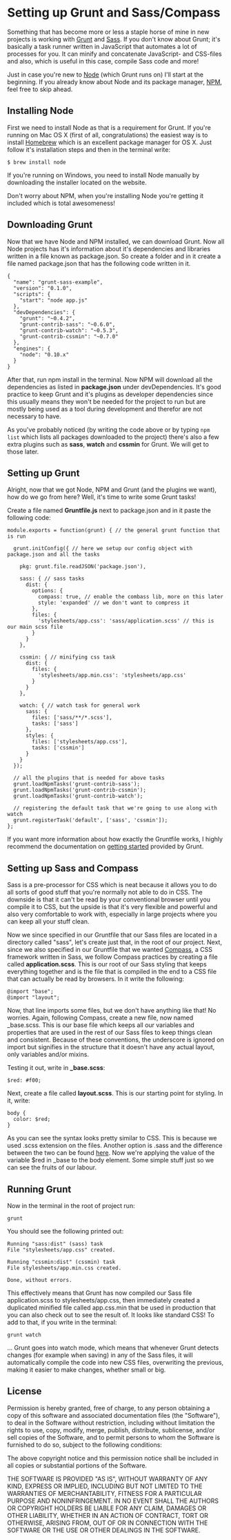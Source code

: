 # Setting up Grunt and Sass/Compass

Something that has become more or less a staple horse of mine in new projects is
working with [Grunt](http://gruntjs.com/) and [Sass](http://sass-lang.com/). If
you don't know about Grunt; it's basically a task runner written in JavaScript that
automates a lot of processes for you. It can minify and concatenate JavaScript-
and CSS-files and also, which is useful in this case, compile Sass code and more!

Just in case you're new to [Node](http://nodejs.org/) (which Grunt runs on) I'll
start at the beginning. If you already know about Node and its package manager,
[NPM](https://npmjs.org/), feel free to skip ahead.

## Installing Node

First we need to install Node as that is a requirement for Grunt. If you're running
on Mac OS X (first of all, congratulations) the easiest way is to install [Homebrew](http://brew.sh/)
which is an excellent package manager for OS X. Just follow it's installation steps
and then in the terminal write:

    $ brew install node

If you're running on Windows, you need to install Node manually by downloading the
installer located on the website.

Don't worry about NPM, when you're installing Node you're getting it included which is
total awesomeness!

## Downloading Grunt

Now that we have Node and NPM installed, we can download Grunt. Now all Node projects
has it's information about it's dependencies and libraries written in a file known as
package.json.  So create a folder and in it create a file named package.json that has
the following code written in it.

    {
      "name": "grunt-sass-example",
      "version": "0.1.0",
      "scripts": {
        "start": "node app.js"
      },
      "devDependencies": {
        "grunt": "~0.4.2",
        "grunt-contrib-sass": "~0.6.0",
        "grunt-contrib-watch": "~0.5.3",
        "grunt-contrib-cssmin": "~0.7.0"
      },
      "engines": {
        "node": "0.10.x"
      }
    }

After that, run npm install in the terminal. Now NPM will download all the dependencies
as listed in __package.json__ under devDependencies. It's good practice to keep Grunt
and it's plugins as developer dependencies since this usually means they won't be
needed for the project to run but are mostly being used as a tool during development
and therefor are not necessary to have.

As you've probably noticed (by writing the code above or by typing `npm list` which
lists all packages downloaded to the project) there's also a few extra plugins such
as __sass__, __watch__ and __cssmin__ for Grunt. We will get to those later.

## Setting up Grunt

Alright, now that we got Node, NPM and Grunt (and the plugins we want), how do we go
from here? Well, it's time to write some Grunt tasks!

Create a file named __Gruntfile.js__ next to package.json and in it paste the following
code:

    module.exports = function(grunt) { // the general grunt function that is run

      grunt.initConfig({ // here we setup our config object with package.json and all the tasks

        pkg: grunt.file.readJSON('package.json'),

        sass: { // sass tasks
          dist: {
            options: {
              compass: true, // enable the combass lib, more on this later
              style: 'expanded' // we don't want to compress it
            },
            files: {
              'stylesheets/app.css': 'sass/application.scss' // this is our main scss file
            }
          }
        },

        cssmin: { // minifying css task
          dist: {
            files: {
              'stylesheets/app.min.css': 'stylesheets/app.css'
            }
          }
        },

        watch: { // watch task for general work
          sass: {
            files: ['sass/**/*.scss'],
            tasks: ['sass']
          },
          styles: {
            files: ['stylesheets/app.css'],
            tasks: ['cssmin']
          }
        }
      });

      // all the plugins that is needed for above tasks
      grunt.loadNpmTasks('grunt-contrib-sass');
      grunt.loadNpmTasks('grunt-contrib-cssmin');
      grunt.loadNpmTasks('grunt-contrib-watch');

      // registering the default task that we're going to use along with watch
      grunt.registerTask('default', ['sass', 'cssmin']);
    };

If you want more information about how exactly the Gruntfile works, I highly recommend
the documentation on [getting started](http://gruntjs.com/getting-started) provided by
Grunt.

## Setting up Sass and Compass

Sass is a pre-processor for CSS which is neat because it allows you to do all sorts of
good stuff that you're normally not able to do in CSS. The downside is that it can't be
read by your conventional browser until you compile it to CSS, but the upside is that
it's very flexible and powerful and also very comfortable to work with, especially in
large projects where you can keep all your stuff clean.

Now we since specified in our Gruntfile that our Sass files are located in a directory
called "sass", let's create just that, in the root of our project. Next, since we also
specified in our Gruntfile that we wanted [Compass](http://compass-style.org/), a CSS
framework written in Sass, we follow Compass practices by creating a file called
__application.scss__. This is our root of our Sass styling that keeps everything together
and is the file that is compiled in the end to a CSS file that can actually be read
by browsers. In it write the following:

    @import "base";
    @import "layout";

Now, that line imports some files, but we don't have anything like that! No worries.
Again, following Compass, create a new file, now named _base.scss. This is our base
file which keeps all our variables and properties that are used in the rest of our
Sass files to keep things clean and consistent. Because of these conventions, the
underscore is ignored on import but signifies in the structure that it doesn't have
any actual layout, only variables and/or mixins.

Testing it out, write in **_base.scss**:

    $red: #f00;

Next, create a file called __layout.scss__. This is our starting point for styling.
In it, write:

    body {
      color: $red;
    }

As you can see the syntax looks pretty similar to CSS. This is because we used
.scss extension on the files. Another option is .sass and the difference between
the two can be found [here](http://sass-lang.com/documentation/file.SASS_REFERENCE.html#syntax).
Now we're applying the value of the variable $red in _base to the body element.
Some simple stuff just so we can see the fruits of our labour.

## Running Grunt

Now in the terminal in the root of project run:

    grunt

You should see the following printed out:

    Running "sass:dist" (sass) task
    File "stylesheets/app.css" created.

    Running "cssmin:dist" (cssmin) task
    File stylesheets/app.min.css created.

    Done, without errors.

This effectively means that Grunt has now compiled our Sass file application.scss
to stylesheets/app.css, then immediately created a duplicated minified file called
app.css.min that be used in production that you can also check out to see the result
of. It looks like standard CSS! To add to that, if you write in the terminal:

    grunt watch

... Grunt goes into watch mode, which means that whenever Grunt detects changes
(for example when saving) in any of the Sass files, it will automatically compile
the code into new CSS files, overwriting the previous, making it easier to make
changes, whether small or big.

## License

Permission is hereby granted, free of charge, to any person obtaining a copy of
this software and associated documentation files (the "Software"), to deal in
the Software without restriction, including without limitation the rights to
use, copy, modify, merge, publish, distribute, sublicense, and/or sell copies of
the Software, and to permit persons to whom the Software is furnished to do so,
subject to the following conditions:

The above copyright notice and this permission notice shall be included in all
copies or substantial portions of the Software.

THE SOFTWARE IS PROVIDED "AS IS", WITHOUT WARRANTY OF ANY KIND, EXPRESS OR
IMPLIED, INCLUDING BUT NOT LIMITED TO THE WARRANTIES OF MERCHANTABILITY, FITNESS
FOR A PARTICULAR PURPOSE AND NONINFRINGEMENT. IN NO EVENT SHALL THE AUTHORS OR
COPYRIGHT HOLDERS BE LIABLE FOR ANY CLAIM, DAMAGES OR OTHER LIABILITY, WHETHER
IN AN ACTION OF CONTRACT, TORT OR OTHERWISE, ARISING FROM, OUT OF OR IN
CONNECTION WITH THE SOFTWARE OR THE USE OR OTHER DEALINGS IN THE SOFTWARE.
